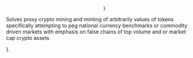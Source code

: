 
                                         }
Solves proxy crypto mining and minting of arbitrarily values of tokens specifically attempting to peg national currency benchmarks or commodity driven markets with emphasis on false chains of top volume and or market cap crypto assets

}.       
